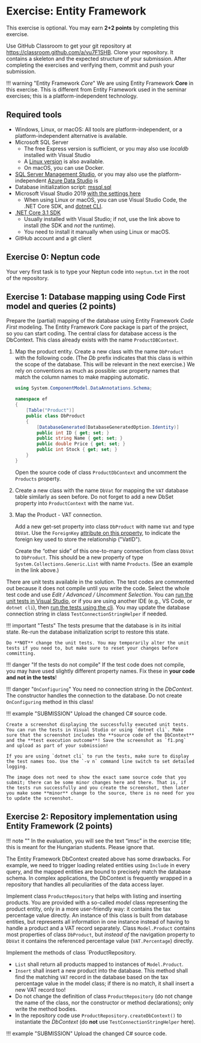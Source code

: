 ﻿# Exercise: Entity Framework

This exercise is optional. You may earn **2+2 points** by completing this exercise.

Use GitHub Classroom to get your git repository at <https://classroom.github.com/a/vu7F1SHB>. Clone your repository. It contains a skeleton and the expected structure of your submission. After completing the exercises and verifying them, commit and push your submission.

!!! warning "Entity Framework _Core_"
    We are using Entity Framework **Core** in this exercise. This is different from Entity Framework used in the seminar exercises; this is a platform-independent technology.

## Required tools

- Windows, Linux, or macOS: All tools are platform-independent, or a platform-independent alternative is available.
- Microsoft SQL Server
    - The free Express version is sufficient, or you may also use _localdb_ installed with Visual Studio
    - A [Linux version](https://docs.microsoft.com/en-us/sql/linux/sql-server-linux-setup) is also available.
    - On macOS, you can use Docker.
- [SQL Server Management Studio](https://docs.microsoft.com/en-us/sql/ssms/download-sql-server-management-studio-ssms), or you may also use the platform-independent [Azure Data Studio](https://docs.microsoft.com/en-us/sql/azure-data-studio/download) is
- Database initialization script: [mssql.sql](https://raw.githubusercontent.com/bmeviauac01/adatvezerelt/master/docs/db/mssql.sql)
- Microsoft Visual Studio 2019 [with the settings here](../VisualStudio.md)
    - When using Linux or macOS, you can use Visual Studio Code, the .NET Core SDK, and [dotnet CLI](https://docs.microsoft.com/en-us/dotnet/core/tools/).
- [.NET Core 3.1 SDK](https://dotnet.microsoft.com/download/dotnet-core/3.1)
    - Usually installed with Visual Studio; if not, use the link above to install (the SDK and _not_ the runtime).
    - You need to install it manually when using Linux or macOS.
- GitHub account and a git client

## Exercise 0: Neptun code

Your very first task is to type your Neptun code into `neptun.txt` in the root of the repository.

## Exercise 1: Database mapping using Code First model and queries (2 points)

Prepare the (partial) mapping of the database using Entity Framework _Code First_ modeling. The Entity Framework Core package is part of the project, so you can start coding. The central class for database access is the DbContext. This class already exists with the name `ProductDBContext`.

1. Map the product entity. Create a new class with the name `DbProduct` with the following code. (The _Db_ prefix indicates that this class is within the scope of the database. This will be relevant in the next exercise.) We rely on conventions as much as possible: use property names that match the column names to make mapping automatic.

    ```C#
    using System.ComponentModel.DataAnnotations.Schema;

    namespace ef
    {
        [Table("Product")]
        public class DbProduct
        {
            [DatabaseGenerated(DatabaseGeneratedOption.Identity)]
            public int ID { get; set; }
            public string Name { get; set; }
            public double Price { get; set; }
            public int Stock { get; set; }
        }
    }
    ```

    Open the source code of class `ProductDbContext` and uncomment the `Products` property.

1. Create a new class with the name `DbVat` for mapping the `VAT` database table similarly as seen before. Do not forget to add a new DbSet property into `ProductContext` with the name `Vat`.

1. Map the Product - VAT connection.

    Add a new get-set property into class `DbProduct` with name `Vat` and type `DbVat`. Use the `ForeignKey` [attribute on this property](https://docs.microsoft.com/en-us/ef/core/modeling/relationships?tabs=data-annotations%2Cdata-annotations-simple-key%2Csimple-key#foreign-key), to indicate the foreign key used to store the relationship ("VatID").

    Create the “other side” of this one-to-many connection from class `DbVat` to `DbProduct`. This should be a new property of type `System.Collections.Generic.List` with name `Products`. (See an example in the link above.)

There are unit tests available in the solution. The test codes are commented out because it does not compile until you write the code. Select the whole test code and use _Edit / Advanced / Uncomment Selection_. You can [run the unit tests in Visual Studio](https://docs.microsoft.com/en-us/visualstudio/test/run-unit-tests-with-test-explorer?view=vs-2019), or if you are using another IDE (e.g., VS Code, or `dotnet cli`), then [run the tests using the cli](https://docs.microsoft.com/en-us/dotnet/core/tools/dotnet-test). You may update the database connection string in class `TestConnectionStringHelper` if needed.

!!! important "Tests"
    The tests presume that the database is in its initial state. Re-run the database initialization script to restore this state.

    Do **NOT** change the unit tests. You may temporarily alter the unit tests if you need to, but make sure to reset your changes before committing.

!!! danger "If the tests do not compile"
    If the test code does not compile, you may have used slightly different property names. Fix these in **your code and not in the tests**!

!!! danger "`OnConfiguring`"
    You need no connection string in the _DbContext_. The constructor handles the connection to the database. Do not create `OnConfiguring` method in this class!

!!! example "SUBMISSION"
    Upload the changed C# source code.

    Create a screenshot displaying the successfully executed unit tests. You can run the tests in Visual Studio or using `dotnet cli`. Make sure that the screenshot includes the **source code of the DbContext** and the **test execution outcome**! Save the screenshot as `f1.png` and upload as part of your submission!

    If you are using `dotnet cli` to run the tests, make sure to display the test names too. Use the `-v n` command line switch to set detailed logging.

    The image does not need to show the exact same source code that you submit; there can be some minor changes here and there. That is, if the tests run successfully and you create the screenshot, then later you make some **minor** change to the source, there is no need for you to update the screenshot.

## Exercise 2: Repository implementation using Entity Framework (2 points)

!!! note ""
    In the evaluation, you will see the text “imsc” in the exercise title; this is meant for the Hungarian students. Please ignore that.

The Entity Framework DbContext created above has some drawbacks. For example, we need to trigger loading related entities using `Include` in every query, and the mapped entities are bound to precisely match the database schema. In complex applications, the DbContext is frequently wrapped in a repository that handles all peculiarities of the data access layer.

Implement class `ProductRepository` that helps with listing and inserting products. You are provided with a so-called _model_ class representing the product entity, only in a more user-friendly way: it contains the tax percentage value directly. An instance of this class is built from database entities, but represents all information in one instance instead of having to handle a product and a VAT record separately. Class `Model.Product` contains most properties of class `DbProduct`, but _instead of_ the navigation property to `DbVat` it contains the referenced percentage value (`VAT.Percentage`) directly.

Implement the methods of class `ProductRepository.

- `List` shall return all products mapped to instances of `Model.Product`.
- `Insert` shall insert a new product into the database. This method shall find the matching `VAT` record in the database based on the tax percentage value in the model class; if there is no match, it shall insert a new VAT record too!
- Do not change the definition of class `ProductRepository` (do not change the name of the class, nor the constructor or method declarations); only write the method bodies.
- In the repository code use `ProductRepository.createDbContext()` to instantiate the _DbContext_  (do **not** use `TestConnectionStringHelper` here).

!!! example "SUBMISSION"
    Upload the changed C# source code.
